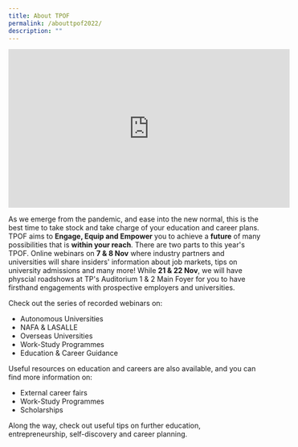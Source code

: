 ```yaml
---
title: About TPOF
permalink: /abouttpof2022/
description: ""
---
```


<div class="bp-youtube">
<iframe width="560" height="315" src="https://www.youtube.com/embed/9e4Mtzd8a9A" title="YouTube video player" frameborder="0" allow="accelerometer; autoplay; clipboard-write; encrypted-media; gyroscope; picture-in-picture" allowfullscreen></iframe>
</div>

As we emerge from the pandemic, and ease into the new normal, this is the best time to take stock and take charge of your education and career plans. TPOF aims to **Engage, Equip and Empower** you to achieve a **future** of many possibilities that is **within your reach**. 
There are two parts to this year's TPOF. Online webinars on **7 & 8 Nov** where industry partners and universities will share insiders' information about job markets, tips on university admissions and many more! While **21 & 22 Nov**, we will have physcial roadshows at TP's Auditorium 1 & 2 Main Foyer for you to have firsthand engagements with prospective employers and universities. 

Check out the series of recorded webinars on:

- Autonomous Universities
- NAFA & LASALLE
- Overseas Universities
- Work-Study Programmes
- Education & Career Guidance

Useful resources on education and careers are also available, and you can find more information on:

- External career fairs
- Work-Study Programmes
- Scholarships

Along the way, check out useful tips on further education, entrepreneurship, self-discovery and career planning.

